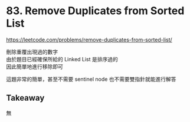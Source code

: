 # 83. Remove Duplicates from Sorted List

<https://leetcode.com/problems/remove-duplicates-from-sorted-list/>

刪除重覆出現過的數字  
由於題目已經確保所給的 Linked List 是排序過的  
因此簡單地進行移除即可

這題非常的簡單，甚至不需要 sentinel node 也不需要雙指針就能進行解答

## Takeaway

無
